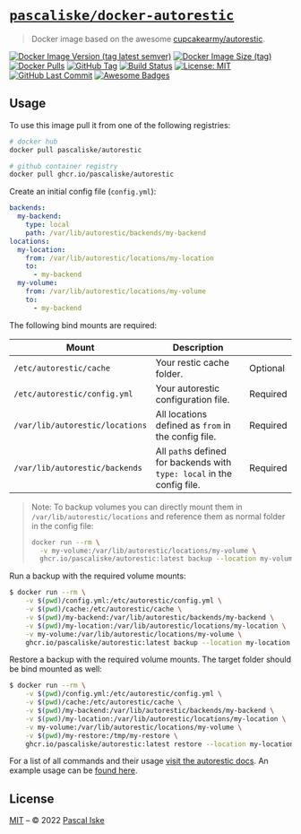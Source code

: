 # [`pascaliske/docker-autorestic`](https://pascaliske.github.io/docker-autorestic/)

> Docker image based on the awesome [cupcakearmy/autorestic](https://github.com/cupcakearmy/autorestic).

[![Docker Image Version (tag latest semver)](https://img.shields.io/docker/v/pascaliske/autorestic/latest?style=flat-square)](https://hub.docker.com/r/pascaliske/autorestic) [![Docker Image Size (tag)](https://img.shields.io/docker/image-size/pascaliske/autorestic/latest?style=flat-square)](https://hub.docker.com/r/pascaliske/autorestic) [![Docker Pulls](https://img.shields.io/docker/pulls/pascaliske/autorestic?style=flat-square)](https://hub.docker.com/r/pascaliske/autorestic) [![GitHub Tag](https://img.shields.io/github/v/tag/pascaliske/docker-autorestic?style=flat-square)](https://github.com/pascaliske/docker-autorestic) [![Build Status](https://img.shields.io/github/workflow/status/pascaliske/docker-autorestic/Image/master?label=build&style=flat-square)](https://github.com/pascaliske/docker-autorestic/actions) [![License: MIT](https://img.shields.io/badge/License-MIT-blue.svg?style=flat-square)](https://opensource.org/licenses/MIT) [![GitHub Last Commit](https://img.shields.io/github/last-commit/pascaliske/docker-autorestic?style=flat-square)](https://github.com/pascaliske/docker-autorestic) [![Awesome Badges](https://img.shields.io/badge/badges-awesome-green.svg?style=flat-square)](https://github.com/Naereen/badges)

## Usage

To use this image pull it from one of the following registries:

```bash
# docker hub
docker pull pascaliske/autorestic

# github container registry
docker pull ghcr.io/pascaliske/autorestic
```

Create an initial config file (`config.yml`):

<!-- prettier-ignore -->
```yml
backends:
  my-backend:
    type: local
    path: /var/lib/autorestic/backends/my-backend
locations:
  my-location:
    from: /var/lib/autorestic/locations/my-location
    to:
      - my-backend
  my-volume:
    from: /var/lib/autorestic/locations/my-volume
    to:
      - my-backend
```

The following bind mounts are required:

| Mount                           | Description                                                             |          |
| ------------------------------- | ----------------------------------------------------------------------- | -------- |
| `/etc/autorestic/cache`         | Your restic cache folder.                                               | Optional |
| `/etc/autorestic/config.yml`    | Your autorestic configuration file.                                     | Required |
| `/var/lib/autorestic/locations` | All locations defined as `from` in the config file.                     | Required |
| `/var/lib/autorestic/backends`  | All `path`s defined for backends with `type: local` in the config file. | Required |

> Note: To backup volumes you can directly mount them in `/var/lib/autorestic/locations` and reference them as normal folder in the config file:
>
> ```bash
> docker run --rm \
>   -v my-volume:/var/lib/autorestic/locations/my-volume \
>   ghcr.io/pascaliske/autorestic:latest backup --location my-volume
> ```

Run a backup with the required volume mounts:

```bash
$ docker run --rm \
    -v $(pwd)/config.yml:/etc/autorestic/config.yml \
    -v $(pwd)/cache:/etc/autorestic/cache \
    -v $(pwd)/my-backend:/var/lib/autorestic/backends/my-backend \
    -v $(pwd)/my-location:/var/lib/autorestic/locations/my-location \
    -v my-volume:/var/lib/autorestic/locations/my-volume \
    ghcr.io/pascaliske/autorestic:latest backup --location my-location
```

Restore a backup with the required volume mounts. The target folder should be bind mounted as well:

```bash
$ docker run --rm \
    -v $(pwd)/config.yml:/etc/autorestic/config.yml \
    -v $(pwd)/cache:/etc/autorestic/cache \
    -v $(pwd)/my-backend:/var/lib/autorestic/backends/my-backend \
    -v $(pwd)/my-location:/var/lib/autorestic/locations/my-location \
    -v my-volume:/var/lib/autorestic/locations/my-volume \
    -v $(pwd)/my-restore:/tmp/my-restore \
    ghcr.io/pascaliske/autorestic:latest restore --location my-location --from my-backend --to /tmp/my-restore
```

For a list of all commands and their usage [visit the autorestic docs](https://autorestic.vercel.app/). An example usage can be [found here](./example/).

## License

[MIT](LICENSE.md) – © 2022 [Pascal Iske](https://pascaliske.dev)
